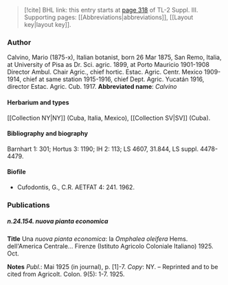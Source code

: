 > [!cite] BHL link: this entry starts at [page 318](https://www.biodiversitylibrary.org/page/33266625) of TL-2 Suppl. III.
> Supporting pages: [[Abbreviations|abbreviations]], [[Layout key|layout key]].

### Author

Calvino, Mario (1875-x), Italian botanist, born 26 Mar 1875, San Remo, Italia, at University of Pisa as Dr. Sci. agric. 1899, at Porto Mauricio 1901-1908 Director Ambul. Chair Agric., chief hortic. Estac. Agric. Centr. Mexico 1909-1914, chief at same station 1915-1916, chief Dept. Agric. Yucatán 1916, director Estac. Agric. Cub. 1917. 
**Abbreviated name**: *Calvino*

#### Herbarium and types

[[Collection NY|NY]] (Cuba, Italia, Mexico), [[Collection SV|SV]] (Cuba).

#### Bibliography and biography

Barnhart 1: 301; Hortus 3: 1190; IH 2: 113; LS 4607, 31.844, LS suppl. 4478-4479.

#### Biofile

- Cufodontis, G., C.R. AETFAT 4: 241. 1962.

### Publications

##### n.24.154. nuova pianta economica

**Title**
Una *nuova pianta economica*: la *Omphalea oleifera* Hems. dell'America Centrale... Firenze (Istituto Agricolo Coloniale Italiano) 1925. Oct.

**Notes**
*Publ*.: Mai 1925 (in journal), p. \[1\]-7. *Copy*: NY. – Reprinted and to be cited from Agricolt. Colon. 9(5): 1-7. 1925.

